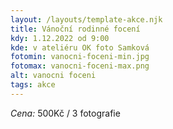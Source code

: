 ```yaml
---
layout: /layouts/template-akce.njk
title: Vánoční rodinné focení
kdy: 1.12.2022 od 9:00
kde: v ateliéru OK foto Samková
fotomin: vanocni-foceni-min.jpg
fotomax: vanocni-foceni-max.png
alt: vanocni foceni
tags: akce
---
```


*Cena:* 500Kč / 3 fotografie 